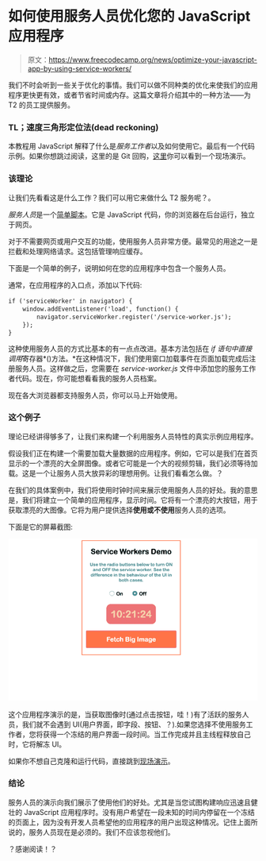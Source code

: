 # 如何使用服务人员优化您的 JavaScript 应用程序

> 原文：<https://www.freecodecamp.org/news/optimize-your-javascript-app-by-using-service-workers/>

我们不时会听到一些关于优化的事情。我们可以做不同种类的优化来使我们的应用程序更快更有效，或者节省时间或内存。这篇文章将介绍其中的一种方法——为 T2 的员工提供服务。

### TL；速度三角形定位法(dead reckoning)

本教程用 JavaScript 解释了什么是*服务工作者*以及如何使用它。最后有一个代码示例。如果你想跳过阅读，这里的是 Git 回购，[这里](https://compassionate-brahmagupta-71d9b4.netlify.com/)你可以看到一个现场演示。

### 该理论

让我们先看看这是什么工作？我们可以用它来做什么 T2 服务呢？。

*服务人员*是一个[简单脚本](https://developers.google.com/web/fundamentals/primers/service-workers/)。它是 JavaScript 代码，你的浏览器在后台运行，独立于网页。

对于不需要网页或用户交互的功能，使用服务人员非常方便。最常见的用途之一是拦截和处理网络请求。这包括管理响应缓存。

下面是一个简单的例子，说明如何在您的应用程序中包含一个服务人员。

通常，在应用程序的入口点，添加以下代码:

```
if ('serviceWorker' in navigator) {  
    window.addEventListener('load', function() {
        navigator.serviceWorker.register('/service-worker.js');  
    });
}
```

这种使用服务人员的方式比基本的有一点点改进。基本方法包括在 *if 语句中直接调用*寄存器*()方法。*在这种情况下，我们使用窗口加载事件在页面加载完成后注册服务人员。这样做之后，您需要在 *service-worker.js* 文件中添加您的服务工作者代码。现在，你可能想看看我的服务人员档案。

现在各大浏览器都支持服务人员，你可以马上开始使用。

### 这个例子

理论已经讲得够多了，让我们来构建一个利用服务人员特性的真实示例应用程序。

假设我们正在构建一个需要加载大量数据的应用程序。例如，它可以是我们在首页显示的一个漂亮的大全屏图像。或者它可能是一个大的视频剪辑，我们必须等待加载。这是一个让服务人员大放异彩的理想用例。让我们看看怎么做。？

在我们的具体案例中，我们将使用时钟时间来展示使用服务人员的好处。我的意思是，我们将建立一个简单的应用程序，显示时间。它将有一个漂亮的大按钮，用于获取漂亮的大图像。它将为用户提供选择**使用或不使用**服务人员的选项。

下面是它的屏幕截图:

![1_2K-IvfpcK017rGsX1Hsm8w](img/fbacb67b82a5bbb63c75ae44415ec56b.png)

这个应用程序演示的是，当获取图像时(通过点击按钮，哇！)有了活跃的服务人员，我们就不会遇到 UI(用户界面，即字段、按钮、？).如果您选择不使用服务工作者，您将获得一个冻结的用户界面一段时间。当工作完成并且主线程释放自己时，它将解冻 UI。

如果你不想自己克隆和运行代码，直接跳到[现场演示](https://compassionate-brahmagupta-71d9b4.netlify.com/)。

### 结论

服务人员的演示向我们展示了使用他们的好处。尤其是当您试图构建响应迅速且健壮的 JavaScript 应用程序时。没有用户希望在一段未知的时间内停留在一个冻结的页面上，因为没有开发人员希望他的应用程序的用户出现这种情况。记住上面所说的，服务人员现在是必须的。我们不应该忽视他们。

？感谢阅读！？